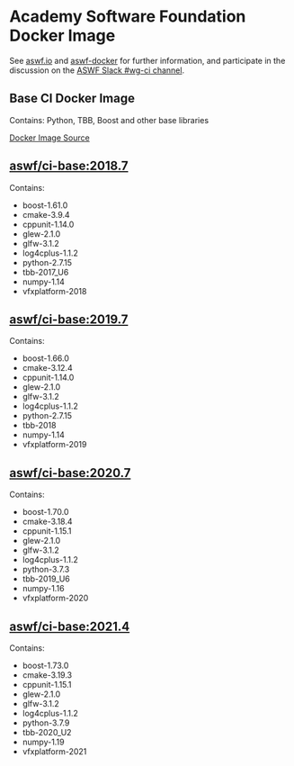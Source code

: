 <!--
Copyright (c) Contributors to the aswf-docker Project. All rights reserved.
SPDX-License-Identifier: Apache-2.0

Warning: this file is automatically generated from a template!
-->

# Academy Software Foundation Docker Image

See [aswf.io](https://aswf.io) and [aswf-docker](https://github.com/AcademySoftwareFoundation/aswf-docker)
for further information, and participate in the discussion on the
[ASWF Slack #wg-ci channel](https://academysoftwarefdn.slack.com/archives/C0169RX7MMK).

## Base CI Docker Image

Contains: Python, TBB, Boost and other base libraries

[Docker Image Source](https://github.com/AcademySoftwareFoundation/aswf-docker/blob/master/ci-base/Dockerfile)

## [aswf/ci-base:2018.7](https://hub.docker.com/r/aswf/ci-base/tags?page=1&name=2018.7)

Contains:
* boost-1.61.0
* cmake-3.9.4
* cppunit-1.14.0
* glew-2.1.0
* glfw-3.1.2
* log4cplus-1.1.2
* python-2.7.15
* tbb-2017_U6
* numpy-1.14
* vfxplatform-2018

## [aswf/ci-base:2019.7](https://hub.docker.com/r/aswf/ci-base/tags?page=1&name=2019.7)

Contains:
* boost-1.66.0
* cmake-3.12.4
* cppunit-1.14.0
* glew-2.1.0
* glfw-3.1.2
* log4cplus-1.1.2
* python-2.7.15
* tbb-2018
* numpy-1.14
* vfxplatform-2019

## [aswf/ci-base:2020.7](https://hub.docker.com/r/aswf/ci-base/tags?page=1&name=2020.7)

Contains:
* boost-1.70.0
* cmake-3.18.4
* cppunit-1.15.1
* glew-2.1.0
* glfw-3.1.2
* log4cplus-1.1.2
* python-3.7.3
* tbb-2019_U6
* numpy-1.16
* vfxplatform-2020

## [aswf/ci-base:2021.4](https://hub.docker.com/r/aswf/ci-base/tags?page=1&name=2021.4)

Contains:
* boost-1.73.0
* cmake-3.19.3
* cppunit-1.15.1
* glew-2.1.0
* glfw-3.1.2
* log4cplus-1.1.2
* python-3.7.9
* tbb-2020_U2
* numpy-1.19
* vfxplatform-2021

